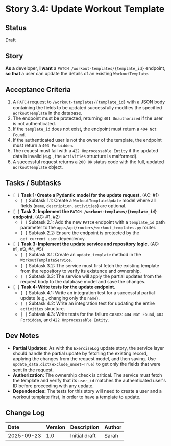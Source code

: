 # Story 3.4: Update Workout Template

## Status

Draft

## Story

**As a** developer,
**I want** a `PATCH /workout-templates/{template_id}` endpoint,
**so that** a user can update the details of an existing `WorkoutTemplate`.

## Acceptance Criteria

1.  A `PATCH` request to `/workout-templates/{template_id}` with a JSON body containing the fields to be updated successfully modifies the specified `WorkoutTemplate` in the database.
2.  The endpoint must be protected, returning `401 Unauthorized` if the user is not authenticated.
3.  If the `template_id` does not exist, the endpoint must return a `404 Not Found`.
4.  If the authenticated user is not the owner of the template, the endpoint must return a `403 Forbidden`.
5.  The request must fail with a `422 Unprocessable Entity` if the updated data is invalid (e.g., the `activities` structure is malformed).
6.  A successful request returns a `200 OK` status code with the full, updated `WorkoutTemplate` object.

## Tasks / Subtasks

*   `[ ]` **Task 1: Create a Pydantic model for the update request.** (AC: #1)
    *   `[ ]` Subtask 1.1: Create a `WorkoutTemplateUpdate` model where all fields (`name`, `description`, `activities`) are optional.
*   `[ ]` **Task 2: Implement the `PATCH /workout-templates/{template_id}` endpoint.** (AC: #1, #2)
    *   `[ ]` Subtask 2.1: Add the new `PATCH` endpoint with a `template_id` path parameter to the `apps/api/routers/workout_templates.py` router.
    *   `[ ]` Subtask 2.2: Ensure the endpoint is protected by the `get_current_user` dependency.
*   `[ ]` **Task 3: Implement the update service and repository logic.** (AC: #1, #3, #4, #5)
    *   `[ ]` Subtask 3.1: Create an `update_template` method in the `WorkoutTemplateService`.
    *   `[ ]` Subtask 3.2: The service must first fetch the existing template from the repository to verify its existence and ownership.
    *   `[ ]` Subtask 3.3: The service will apply the partial updates from the request body to the database model and save the changes.
*   `[ ]` **Task 4: Write tests for the update endpoint.**
    *   `[ ]` Subtask 4.1: Write an integration test for a successful partial update (e.g., changing only the `name`).
    *   `[ ]` Subtask 4.2: Write an integration test for updating the entire `activities` structure.
    *   `[ ]` Subtask 4.3: Write tests for the failure cases: `404 Not Found`, `403 Forbidden`, and `422 Unprocessable Entity`.

## Dev Notes

*   **Partial Updates:** As with the `ExerciseLog` update story, the service layer should handle the partial update by fetching the existing record, applying the changes from the request model, and then saving. Use `update_data.dict(exclude_unset=True)` to get only the fields that were sent in the request.
*   **Authorization:** The ownership check is critical. The service must fetch the template and verify that its `user_id` matches the authenticated user's ID before proceeding with any update.
*   **Dependencies:** The tests for this story will need to create a user and a workout template first, in order to have a template to update.

## Change Log

| Date | Version | Description | Author |
| :--- | :--- | :--- | :--- |
| 2025-09-23 | 1.0 | Initial draft | Sarah |
